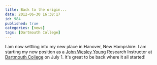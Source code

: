 ```yaml
---
title: Back to the origin...
date: 2012-06-30 16:38:17
id: 984
published: true
categories: [news]
tags: [Dartmouth College]
---
```

I am now settling into my new place in Hanover, New Hampshire. I am starting my new position as a [John Wesley Young](http://www.ams.org/journals/bull/1932-38-09/S0002-9904-1932-05469-6/home.html) Research Instructor at [Dartmouth College](http://www.math.dartmouth.edu/) on July 1. It's great to be back where it all started!

